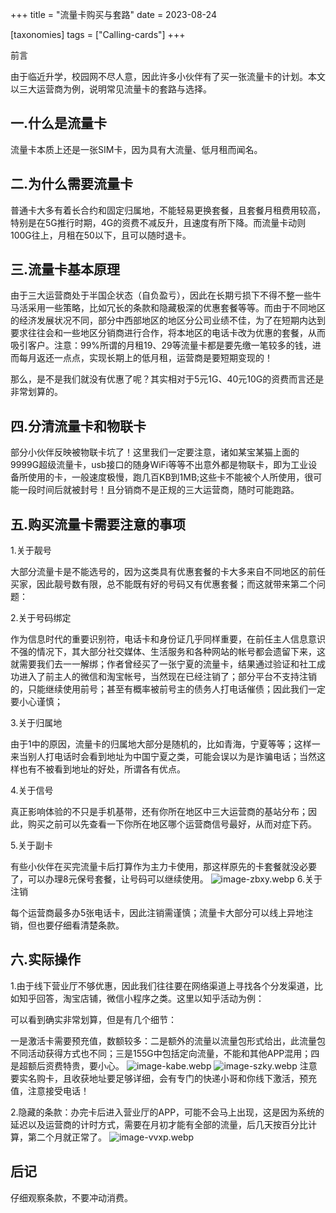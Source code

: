 +++
title = "流量卡购买与套路"
date = 2023-08-24

[taxonomies]
tags = ["Calling-cards"]
+++



前言

由于临近升学，校园网不尽人意，因此许多小伙伴有了买一张流量卡的计划。本文以三大运营商为例，说明常见流量卡的套路与选择。
<!-- more -->
## 一.什么是流量卡

流量卡本质上还是一张SIM卡，因为具有大流量、低月租而闻名。

## 二.为什么需要流量卡

普通卡大多有着长合约和固定归属地，不能轻易更换套餐，且套餐月租费用较高，特别是在5G推行时期，4G的资费不减反升，且速度有所下降。而流量卡动则100G往上，月租在50以下，且可以随时退卡。

## 三.流量卡基本原理

由于三大运营商处于半国企状态（自负盈亏），因此在长期亏损下不得不整一些牛马活采用一些策略，比如冗长的条款和隐藏极深的优惠套餐等等。而由于不同地区的经济发展状况不同，部分中西部地区的地区分公司业绩不佳，为了在短期内达到要求往往会和一些地区分销商进行合作，将本地区的电话卡改为优惠的套餐，从而吸引客户。注意：99%所谓的月租19、29等流量卡都是要先缴一笔较多的钱，进而每月返还一点点，实现长期上的低月租，运营商是要短期变现的！

那么，是不是我们就没有优惠了呢？其实相对于5元1G、40元10G的资费而言还是非常划算的。

## 四.分清流量卡和物联卡

部分小伙伴反映被物联卡坑了！这里我们一定要注意，诸如某宝某猫上面的9999G超级流量卡，usb接口的随身WiFi等等不出意外都是物联卡，即为工业设备所使用的卡，一般速度极慢，跑几百KB到1MB;这些卡不能被个人所使用，很可能一段时间后就被封号！且分销商不是正规的三大运营商，随时可能跑路。

## 五.购买流量卡需要注意的事项

1.关于靓号

大部分流量卡是不能选号的，因为这类具有优惠套餐的卡大多来自不同地区的前任买家，因此靓号数有限，总不能既有好的号码又有优惠套餐；而这就带来第二个问题：

2.关于号码绑定

作为信息时代的重要识别符，电话卡和身份证几乎同样重要，在前任主人信息意识不强的情况下，其大部分社交媒体、生活服务和各种网站的帐号都会遗留下来，这就需要我们去一一解绑；作者曾经买了一张宁夏的流量卡，结果通过验证和社工成功进入了前主人的微信和淘宝帐号，当然现在已经注销了；部分平台不支持注销的，只能继续使用前号；甚至有概率被前号主的债务人打电话催债；因此我们一定要小心谨慎；

3.关于归属地

由于1中的原因，流量卡的归属地大部分是随机的，比如青海，宁夏等等；这样一来当别人打电话时会看到地址为中国宁夏之类，可能会误以为是诈骗电话；当然这样也有不被看到地址的好处，所谓各有优点。

4.关于信号

真正影响体验的不只是手机基带，还有你所在地区中三大运营商的基站分布；因此，购买之前可以先查看一下你所在地区哪个运营商信号最好，从而对症下药。

5.关于副卡

有些小伙伴在买完流量卡后打算作为主力卡使用，那这样原先的卡套餐就没必要了，可以办理8元保号套餐，让号码可以继续使用。
![image-zbxy.webp](https://pic.dich.ink/1/2024/03/06/65e8664fec536.webp)
6.关于注销

每个运营商最多办5张电话卡，因此注销需谨慎；流量卡大部分可以线上异地注销，但也要仔细看清楚条款。

## 六.实际操作

1.由于线下营业厅不够优惠，因此我们往往要在网络渠道上寻找各个分发渠道，比如知乎回答，淘宝店铺，微信小程序之类。这里以知乎活动为例：

可以看到确实非常划算，但是有几个细节：

一是激活卡需要预充值，数额较多：二是额外的流量以流量包形式给出，此流量包不同活动获得方式也不同；三是155G中包括定向流量，不能和其他APP混用；四是超额后资费特贵，要小心。
![image-kabe.webp](https://pic.dich.ink/1/2024/03/06/65e8667230bda.webp)
![image-szky.webp](https://pic.dich.ink/1/2024/03/06/65e8665fb6963.webp)
注意要实名购卡，且收获地址要足够详细，会有专门的快递小哥和你线下激活，预充值，注意接受电话！

2.隐藏的条款：办完卡后进入营业厅的APP，可能不会马上出现，这是因为系统的延迟以及运营商的计时方式，需要在月初才能有全部的流量，后几天按百分比计算，第二个月就正常了。
![image-vvxp.webp](https://pic.dich.ink/1/2024/03/06/65e866583d1d8.webp)
## 后记

仔细观察条款，不要冲动消费。